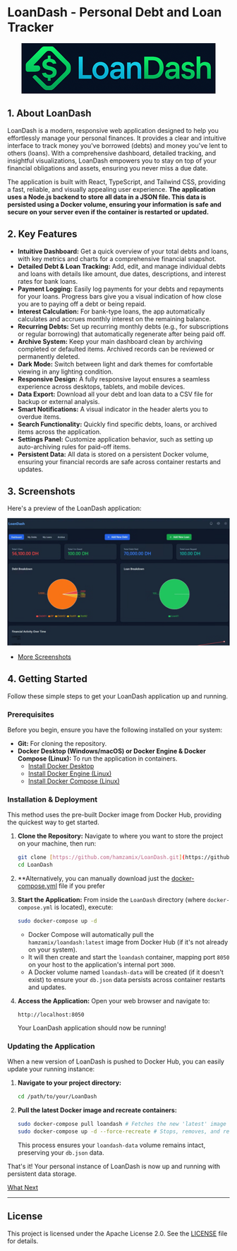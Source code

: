 # LoanDash - Personal Debt and Loan Tracker 

<p align="center">
  <img src="https://raw.githubusercontent.com/hamzamix/LoanDash/refs/heads/main/screenshots/logo.png" alt="LoanDash Logo">
</p>

## 1. About LoanDash

LoanDash is a modern, responsive web application designed to help you effortlessly manage your personal finances. It provides a clear and intuitive interface to track money you've borrowed (debts) and money you've lent to others (loans). With a comprehensive dashboard, detailed tracking, and insightful visualizations, LoanDash empowers you to stay on top of your financial obligations and assets, ensuring you never miss a due date.

The application is built with React, TypeScript, and Tailwind CSS, providing a fast, reliable, and visually appealing user experience. **The application uses a Node.js backend to store all data in a JSON file. This data is persisted using a Docker volume, ensuring your information is safe and secure on your server even if the container is restarted or updated.**

## 2. Key Features

- **Intuitive Dashboard:** Get a quick overview of your total debts and loans, with key metrics and charts for a comprehensive financial snapshot.
- **Detailed Debt & Loan Tracking:** Add, edit, and manage individual debts and loans with details like amount, due dates, descriptions, and interest rates for bank loans.
- **Payment Logging:** Easily log payments for your debts and repayments for your loans. Progress bars give you a visual indication of how close you are to paying off a debt or being repaid.
- **Interest Calculation:** For bank-type loans, the app automatically calculates and accrues monthly interest on the remaining balance.
- **Recurring Debts:** Set up recurring monthly debts (e.g., for subscriptions or regular borrowing) that automatically regenerate after being paid off.
- **Archive System:** Keep your main dashboard clean by archiving completed or defaulted items. Archived records can be reviewed or permanently deleted.
- **Dark Mode:** Switch between light and dark themes for comfortable viewing in any lighting condition.
- **Responsive Design:** A fully responsive layout ensures a seamless experience across desktops, tablets, and mobile devices.
- **Data Export:** Download all your debt and loan data to a CSV file for backup or external analysis.
- **Smart Notifications:** A visual indicator in the header alerts you to overdue items.
- **Search Functionality:** Quickly find specific debts, loans, or archived items across the application.
- **Settings Panel:** Customize application behavior, such as setting up auto-archiving rules for paid-off items.
- **Persistent Data:** All data is stored on a persistent Docker volume, ensuring your financial records are safe across container restarts and updates.

## 3. Screenshots 

Here's a preview of the LoanDash application:

![LoanDash Home Page - Dark Mode](https://raw.githubusercontent.com/hamzamix/LoanDash/refs/heads/main/screenshots/homedark.png)

* [More Screenshots](https://github.com/hamzamix/LoanDash/tree/main/screenshots)

## 4. Getting Started

Follow these simple steps to get your LoanDash application up and running.

### Prerequisites

Before you begin, ensure you have the following installed on your system:

* **Git:** For cloning the repository.
* **Docker Desktop (Windows/macOS) or Docker Engine & Docker Compose (Linux):** To run the application in containers.
    * [Install Docker Desktop](https://www.docker.com/products/docker-desktop)
    * [Install Docker Engine (Linux)](https://docs.docker.com/engine/install/)
    * [Install Docker Compose (Linux)](https://docs.docker.com/compose/install/)

### Installation & Deployment

This method uses the pre-built Docker image from Docker Hub, providing the quickest way to get started.

1.  **Clone the Repository:**
    Navigate to where you want to store the project on your machine, then run:
    ```bash
    git clone [https://github.com/hamzamix/LoanDash.git](https://github.com/hamzamix/LoanDash.git)
    cd LoanDash
    ```
    
2.  **Alternatively, you can manually download just the [docker-compose.yml](https://github.com/hamzamix/LoanDash/blob/main/docker-compose.yml) file if you prefer

    
3.  **Start the Application:**
    From inside the `LoanDash` directory (where `docker-compose.yml` is located), execute:
    ```bash
    sudo docker-compose up -d
    ```
    * Docker Compose will automatically pull the `hamzamix/loandash:latest` image from Docker Hub (if it's not already on your system).
    * It will then create and start the `loandash` container, mapping port `8050` on your host to the application's internal port `3000`.
    * A Docker volume named `loandash-data` will be created (if it doesn't exist) to ensure your `db.json` data persists across container restarts and updates.

4.  **Access the Application:**
    Open your web browser and navigate to:
    ```
    http://localhost:8050
    ```
    Your LoanDash application should now be running!

### Updating the Application

When a new version of LoanDash is pushed to Docker Hub, you can easily update your running instance:

1.  **Navigate to your project directory:**
    ```bash
    cd /path/to/your/LoanDash
    ```
2.  **Pull the latest Docker image and recreate containers:**
    ```bash
    sudo docker-compose pull loandash # Fetches the new 'latest' image for the loandash service
    sudo docker-compose up -d --force-recreate # Stops, removes, and recreates the container with the new image
    ```
    This process ensures your `loandash-data` volume remains intact, preserving your `db.json` data.

That's it! Your personal instance of LoanDash is now up and running with persistent data storage.


[What Next](https://github.com/hamzamix/LoanDash/blob/main/WHAT-NEXT.md)

---

## License

This project is licensed under the Apache License 2.0. See the [LICENSE](LICENSE) file for details.
